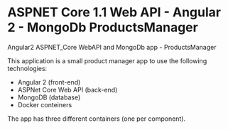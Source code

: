 # ASPNET Core 1.1 Web API - Angular 2 - MongoDb ProductsManager
Angular2 ASPNET_Core WebAPI and MongoDb app - ProductsManager


This application is a small product manager app to use the following technologies:

* Angular 2 (front-end)
* ASPNet Core Web API (back-end)
* MongoDB (database)
* Docker conteiners

The app has three different containers (one per component).
